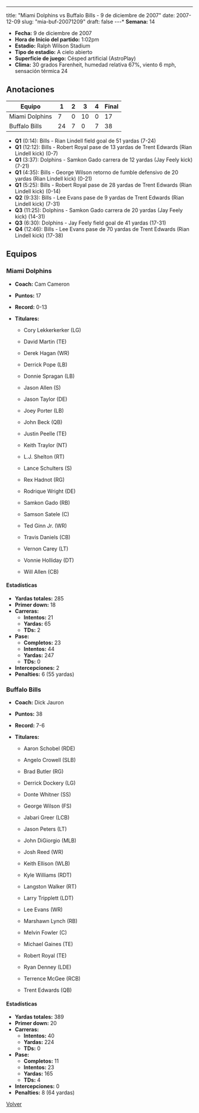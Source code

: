 ---
title: "Miami Dolphins vs Buffalo Bills - 9 de diciembre de 2007"
date: 2007-12-09
slug: "mia-buf-20071209"
draft: false
---* **Semana:** 14
* **Fecha:** 9 de diciembre de 2007
* **Hora de Inicio del partido:** 1:02pm
* **Estadio:** Ralph Wilson Stadium
* **Tipo de estadio:** A cielo abierto
* **Superficie de juego:** Césped artificial (AstroPlay)
* **Clima:** 30 grados Farenheit, humedad relativa 67%, viento 6 mph, sensación térmica 24




## Anotaciones
| Equipo | 1 | 2 | 3 | 4 | Final |
|--------|---|---|---|---|-------|
| Miami Dolphins  | 7 | 0 | 10 | 0  | 17 |
| Buffalo Bills  | 24 | 7 | 0 | 7  | 38 |
* **Q1** (0:14): Bills - Rian Lindell field goal de 51 yardas (7-24)
* **Q1** (12:12): Bills - Robert Royal pase de 13 yardas de Trent Edwards (Rian Lindell kick) (0-7)
* **Q1** (3:37): Dolphins - Samkon Gado carrera de 12 yardas (Jay Feely kick) (7-21)
* **Q1** (4:35): Bills - George Wilson retorno de fumble defensivo de 20 yardas (Rian Lindell kick) (0-21)
* **Q1** (5:25): Bills - Robert Royal pase de 28 yardas de Trent Edwards (Rian Lindell kick) (0-14)
* **Q2** (9:33): Bills - Lee Evans pase de 9 yardas de Trent Edwards (Rian Lindell kick) (7-31)
* **Q3** (11:25): Dolphins - Samkon Gado carrera de 20 yardas (Jay Feely kick) (14-31)
* **Q3** (6:30): Dolphins - Jay Feely field goal de 41 yardas (17-31)
* **Q4** (12:46): Bills - Lee Evans pase de 70 yardas de Trent Edwards (Rian Lindell kick) (17-38)


## Equipos


### Miami Dolphins
* **Coach:** Cam Cameron
* **Puntos:** 17
* **Record:** 0-13
* **Titulares:** 

  * Cory Lekkerkerker (LG) 

  * David Martin (TE) 

  * Derek Hagan (WR) 

  * Derrick Pope (LB) 

  * Donnie Spragan (LB) 

  * Jason Allen (S) 

  * Jason Taylor (DE) 

  * Joey Porter (LB) 

  * John Beck (QB) 

  * Justin Peelle (TE) 

  * Keith Traylor (NT) 

  * L.J. Shelton (RT) 

  * Lance Schulters (S) 

  * Rex Hadnot (RG) 

  * Rodrique Wright (DE) 

  * Samkon Gado (RB) 

  * Samson Satele (C) 

  * Ted Ginn Jr. (WR) 

  * Travis Daniels (CB) 

  * Vernon Carey (LT) 

  * Vonnie Holliday (DT) 

  * Will Allen (CB) 

#### Estadísticas
* **Yardas totales:** 285
* **Primer down:** 18
* **Carreras:**
  * **Intentos:** 21
  * **Yardas:** 65
  * **TDs:** 2
* **Pase:**
  * **Completos:** 23
  * **Intentos:** 44
  * **Yardas:** 247
  * **TDs:** 0
* **Intercepciones:** 2
* **Penalties:** 6 (55 yardas)

### Buffalo Bills
* **Coach:** Dick Jauron
* **Puntos:** 38
* **Record:** 7-6
* **Titulares:** 

  * Aaron Schobel (RDE) 

  * Angelo Crowell (SLB) 

  * Brad Butler (RG) 

  * Derrick Dockery (LG) 

  * Donte Whitner (SS) 

  * George Wilson (FS) 

  * Jabari Greer (LCB) 

  * Jason Peters (LT) 

  * John DiGiorgio (MLB) 

  * Josh Reed (WR) 

  * Keith Ellison (WLB) 

  * Kyle Williams (RDT) 

  * Langston Walker (RT) 

  * Larry Tripplett (LDT) 

  * Lee Evans (WR) 

  * Marshawn Lynch (RB) 

  * Melvin Fowler (C) 

  * Michael Gaines (TE) 

  * Robert Royal (TE) 

  * Ryan Denney (LDE) 

  * Terrence McGee (RCB) 

  * Trent Edwards (QB) 

#### Estadísticas
* **Yardas totales:** 389
* **Primer down:** 20
* **Carreras:**
  * **Intentos:** 40
  * **Yardas:** 224
  * **TDs:** 0
* **Pase:**
  * **Completos:** 11
  * **Intentos:** 23
  * **Yardas:** 165
  * **TDs:** 4
* **Intercepciones:** 0
* **Penalties:** 8 (64 yardas)


[Volver](/historia/2007)
